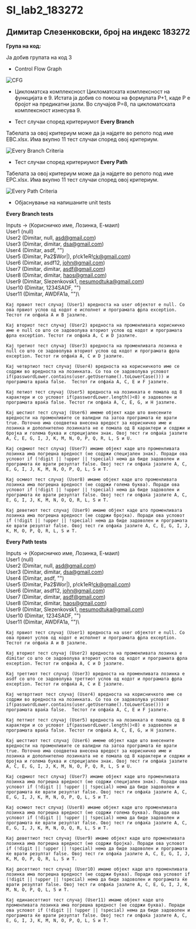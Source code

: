 # SI_lab2_183272
## Димитар Слезенковски, број на индекс 183272

**Група на код:**

Ја добив групата на код 3

* Control Flow Graph

![CFG](CFG.jpg)


* Цикломатска комплексност
Цикломатската комплексност на функцијата е 9.
Истата ја добив со помош на формулата P+1, каде P е бројот на предикатни јазли. Во случајoв P=8, па цикломатската комплексност изнесува 9.

* Тест случаи според критериумот **Every Branch**

Табелата за овој критериум може да ја најдете во репото под име EBC.xlsx. 
Има вкупно 11 тест случаи според овој критериум.

![Every Branch Criteria](EBC.jpg)

* Тест случаи според критериумот **Every Path**

Табелата за овој критериум може да ја најдете во репото под име EPC.xlsx. 
Има вкупно 11 тест случаи според овој критериум.

![Every Path Criteria](EPC.png)

* Објаснување на напишаните unit tests

**Every Branch tests**

Inputs -> (Корисничко име, Лозинка, Е-маил)\
User1 (null)\
User2 (Dimitar, null, asd@gmail.com)\
User3 (Dimitar, dimitar, dsa@gmail.com)\
User4 (Dimitar, asdf, "")\
User5 (Dimitar, Pa2$Wor|), p!ck1eR!ck@gmail.com)\
User6 (Dimitar, asdf12, john@gmail.com)\
User7 (Dimitar, dimitar, asdf@gmail.com)\
User8 (Dimitar, dimitar, haos@gmail.com)\
User9 (Dimitar, Slezenkovsk1, nesumodtuka@gmail.com)\
User10 (Dimitar, 1234SADF, "")\
User11 (Dimitar, AWDFA1a, "")\

```
Кај првиот тест случај (User1) вредноста на user објектот е null. Со ова првиот услов од кодот е исполнет и програмата фрла exception. Тестот ги опфаќа A и B јазлите. 

Кај вториот тест случај (User2) вредноста на променливата корисничко име е null со што се задоволува вториот услов од кодот и програмата фрла exception. Тестот ги опфаќа A, C и D јазлите.

Кај третиот тест случај (User3) вредноста на променливата лозинка е null со што се задоволува вториот услов од кодот и програмата фрла exception. Тестот ги опфаќа A, C и D јазлите.

Кај четвртиот тест случај (User4) вредноста на корисничкото име се содржи во вредноста на лозинката. Со тоа се задоволува условот if(passwordLower.contains(user.getUsername().toLowerCase())) и програмата враќа false.  Тестот ги опфаќа A, C, E и F јазлите.

Кај петиот тест случај (User5) вредноста на лозинката е помала од 8 карактери и со условот if(passwordLower.length()<8) е задоволен и програмата враќа false. Тестот ги опфаќа A, C, E, G, и H јазлите.

Kaj шестиот тест случај (User6) имеме објект каде што внесените вредности на променливите се валидни па затоа програмата ќе врати true. Поточно има соодветна внесена вредост за корисничко име и лозинка и дополнително лозинката не е помала од 8 карактери и содржи и бројка и голема буква и спрецијален знак. Овој тест ги опфаќа јазлите A, C, E, G, I, J, K, M, N, O, P, Q, R, L, S и U.

Кај седмиот тест случај (User7) имаме објект каде што променливата лозинка има погрешна вредност (не содржи специјален знак). Поради ова условот if (!digit || !upper || !special) нема да биде задоволен и програмата ќе врати резултат false. Овој тест ги опфаќа јазлите A, C, E, G, I, J, K, M, N, O, P, Q, L, S и Т.

Кај осмиот тест случај (User8) имаме објект каде што променливата лозинка има погрешна вредност (не содржи голема буква). Поради ова условот if (!digit || !upper || !special) нема да биде задоволен и програмата ќе врати резултат false. Овој тест ги опфаќа јазлите A, C, E, G, I, J, K, M, N, O, Q, R, L, S и Т.

Кај деветиот тест случај (User9) имаме објект каде што променливата лозинка има погрешна вредност (не содржи бројка). Поради ова условот if (!digit || !upper || !special) нема да биде задоволен и програмата ќе врати резултат false. Овој тест ги опфаќа јазлите A, C, E, G, I, J, K, M, O, P, Q, R, L, S и Т.

```

**Every Path tests**

Inputs -> (Корисничко име, Лозинка, Е-маил)\
User1 (null)\
User2 (Dimitar, null, asd@gmail.com)\
User3 (Dimitar, dimitar, dsa@gmail.com)\
User4 (Dimitar, asdf, "")\
User5 (Dimitar, Pa2$Wor|), p!ck1eR!ck@gmail.com)\
User6 (Dimitar, asdf12, john@gmail.com)\
User7 (Dimitar, dimitar, asdf@gmail.com)\
User8 (Dimitar, dimitar, haos@gmail.com)\
User9 (Dimitar, Slezenkovsk1, nesumodtuka@gmail.com)\
User10 (Dimitar, 1234SADF, "")\
User11 (Dimitar, AWDFA1a, "")\

```
Кај првиот тест случај (User1) вредноста на user објектот е null. Со ова првиот услов од кодот е исполнет и програмата фрла exception. Тестот ги опфаќа A и B јазлите. 

Кај вториот тест случај (User2) вредноста на променливата лозинка е dimitar со што се задоволува вториот услов од кодот и програмата фрла exception. Тестот ги опфаќа A, C и D јазлите.

Кај треттиот тест случај (User3) вредноста на променливата лозинка е asdf со што се задоволува треттиот услов од кодот и програмата фрла exception. Тестот ги опфаќа A, C и Е јазлите.

Кај четврттиот тест случај (User4) вредноста на корисничкото име се содржи во вредноста на лозинката. Со тоа се задоволува условот if(passwordLower.contains(user.getUsername().toLowerCase())) и програмата враќа false.  Тестот ги опфаќа A, C, E и F јазлите.

Кај петтиот тест случај (User5) вредноста на лозинката е помала од 8 карактери и со условот if(passwordLower.length()<8) е задоволен и програмата враќа false. Тестот ги опфаќа A, C, E, G, и H јазлите.

Kaj шесттиот тест случај (User6) имеме објект каде што внесените вредности на променливите се валидни па затоа програмата ќе врати true. Поточно има соодветна внесена вредост за корисничко име и лозинка и дополнително лозинката не е помала од 8 карактери и содржи и бројка и голема буква и спрецијален знак. Овој тест ги опфаќа јазлите A, C, E, G, I, J, K, M, N, O, P, Q, R, L, S и U.

Кај седмиот тест случај (User7) имаме објект каде што променливата лозинка има погрешна вредност (не содржи специјален знак). Поради ова условот if (!digit || !upper || !special) нема да биде задоволен и програмата ќе врати резултат false. Овој тест ги опфаќа јазлите A, C, E, G, I, J, K, M, N, O, P, Q, L, S и Т.

Кај осмиот тест случај (User8) имаме објект каде што променливата лозинка има погрешна вредност (не содржи голема буква). Поради ова условот if (!digit || !upper || !special) нема да биде задоволен и програмата ќе врати резултат false. Овој тест ги опфаќа јазлите A, C, E, G, I, J, K, M, N, O, Q, R, L, S и Т.

Кај деветтиот тест случај (User9) имаме објект каде што променливата лозинка има погрешна вредност (не содржи бројка). Поради ова условот if (!digit || !upper || !special) нема да биде задоволен и програмата ќе врати резултат false. Овој тест ги опфаќа јазлите A, C, E, G, I, J, K, M, O, P, Q, R, L, S и Т.

Кај десеттиот тест случај (User10) имаме објект каде што променливата лозинка има погрешна вредност (не содржи буква). Поради ова условот if (!digit || !upper || !special) нема да биде задоволен и програмата ќе врати резултат false. Овој тест ги опфаќа јазлите A, C, E, G, I, J, K, M, N, O, P, Q, L, S и Т.

Кај единаесеттиот тест случај (User11) имаме објект каде што променливата лозинка има погрешна вредност (не содржи буква). Поради ова условот if (!digit || !upper || !special) нема да биде задоволен и програмата ќе врати резултат false. Овој тест ги опфаќа јазлите A, C, E, G, I, J, K, M, N, O, P, Q, L, S и Т.

```

